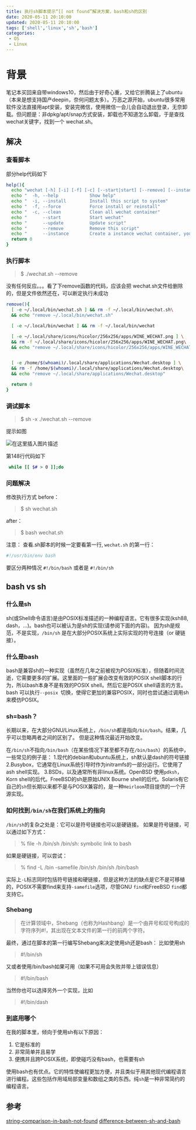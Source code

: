 ```yaml
---
title: 执行sh脚本提示“[[ not found”解决方案，bash和sh的区别
date: 2020-05-11 20:10:00
updated: 2020-05-11 20:10:00
tags: ['shell','linux','sh','bash']
categories: 
 - OS
 - Linux
---
```


# 背景

笔记本买回来自带windows10，然后由于好奇心重，又给它折腾装上了ubuntu（本来是想支持国产deepin，奈何问题太多）。万恶之源开始，ubuntu很多常用软件没法直接用apt安装，安装完微信，使用微信一会儿会自动退出登录，无奈卸载。但问题是：非dpkg/apt/snap方式安装，卸载也不知道怎么卸载，于是查找 wechat关键字，找到一个 wechat.sh。

## 解决

### 查看脚本

部分help代码如下

```sh
help(){
  echo "wechat [-h] [-i] [-f] [-c] [--start|start] [--remove] [--instance]"
  echo "  -h, --help            Show help"
  echo "  -i, --install         Install this script to system"
  echo "  -f, --force           Force install or reinstall"
  echo "  -c, --clean           Clean all wechat container"
  echo "      --start           Start wechat"
  echo "      --update          Update script"
  echo "      --remove          Remove this script"
  echo "      --instance        Create a instance wechat container, you can create more then one using this option"
  return 0
}
```

### 执行脚本

>$ ./wechat.sh --remove

没有任何反应。。。看了下remove函数的代码，应该会把 wechat.sh文件给删除的，但是文件依然还在，可以断定执行未成功

```sh
remove(){
  [ -e ~/.local/bin/wechat.sh ] && rm -f ~/.local/bin/wechat.sh\
  && echo "remove ~/.local/bin/wechat.sh"

  [ -e ~/.local/bin/wechat ] && rm -f ~/.local/bin/wechat

  [ -e ~/.local/share/icons/hicolor/256x256/apps/WINE_WECHAT.png ] \
  && rm -f ~/.local/share/icons/hicolor/256x256/apps/WINE_WECHAT.png\
  && echo "remove ~/.local/share/icons/hicolor/256x256/apps/WINE_WECHAT.png"


  [ -e /home/$(whoami)/.local/share/applications/Wechat.desktop ] \
  && rm -f /home/$(whoami)/.local/share/applications/Wechat.desktop\
  && echo "remove ~/.local/share/applications/Wechat.desktop"

  return 0
}
```

### 调试脚本

>$ sh -x ./wechat.sh --remove

提示如图

![在这里插入图片描述](https://img-blog.csdnimg.cn/20200511200113864.png)

第148行代码如下

```sh
 while [[ $# > 0 ]];do
```

### 问题解决

修改执行方式
before：
>$ sh wechat.sh

after：
>$ bash wechat.sh

注意： 查看.sh脚本的时候一定要看第一行, `wechat.sh` 的第一行：

```sh
#!/usr/bin/env bash
```

要区分两种情况 ```#!/bin/bash``` 或者是 ```#!/bin/sh``` 

## bash vs sh

### 什么是sh

sh(或Shell命令语言)是由POSIX标准描述的一种编程语言。它有很多实现(ksh88, dash，…)。bash也可以被认为是sh的实现(请参阅下面的内容)。
因为sh是规范，不是实现，`/bin/sh` 是在大部分POSIX系统上实际实现的符号连接（or 硬链接）。

### 什么是bash

bash是兼容sh的一种实现（虽然在几年之前被视为POSIX标准），但随着时间流逝，它需要更多的扩展。这里面的一些扩展会改变有效的POSIX shell脚本的行为，所以bash本身不是有效的POSIX shell。然后它是POSIX shell语言的方言。
bash 可以执行`--posix `切换，使得它更加的兼容POSIX，同时也尝试通过调用sh来模仿POSIX。

### sh=bash？

长期以来，在大部分GNU/Linux系统上，`/bin/sh`都是指向`/bin/bash`。结果，几乎可以忽略两者之间的区别了。 但是这种情况最近开始改变。

在`/bin/sh`不指向`/bin/bash`（在某些情况下甚至都不存在`/bin/bash`）的系统中，一些常见的例子是：
1.现代的debian和ubuntu系统上，sh默认是dash的符号链接
2.Busybox，它通常在Linux系统引导时作为initramfs的一部分运行。它使用了ash shell实现。
3.BSDs，以及通常所有非linux系统。OpenBSD 使用`pdksh`，Korn shell的后代。FreeBSD的sh是原始UNIX Bourne shell的后代。Solaris有它自己的`sh`但长期以来都不是与POSIX兼容的，是一种`Heirloom`项目提供的一个开源实现。

### 如何找到`/bin/sh`在我们系统上的指向

`/bin/sh`的复杂之处是：它可以是符号链接也可以是硬链接。
如果是符号链接，可以通过如下方式：

>% file -h /bin/sh
/bin/sh: symbolic link to bash

如果是硬链接，可以尝试：
>% find -L /bin -samefile /bin/sh
/bin/sh
/bin/bash

实际上`-L`标志同时包括符号链接和硬链接，但是这种方法的缺点是它不是可移植的，POSIX不需要find来支持`-samefile`选项，尽管GNU `find`和FreeBSD `find`都支持它。

### Shebang

>在计算领域中，Shebang（也称为Hashbang）是一个由井号和叹号构成的字符序列#!，其出现在文本文件的第一行的前两个字符。

最终，通过在脚本的第一行编写Shebang来决定使用sh还是bash：
比如使用sh
>#!/bin/sh

又或者使用/bin/bash如果可用（如果不可用会失败并带上错误信息）
>#!/bin/bash

当然你也可以选择另外一个实现，比如
>#!/bin/dash

### 到底用哪个

在我的脚本里，倾向于使用sh有以下原因：

1. 它是标准的
2. 非常简单并且易学
3. 便携并且跨POSIX系统，即使碰巧没有bash，也需要有sh

使用bash也有优点。它的特性使编程更加方便，并且类似于用其他现代编程语言进行编程。这些包括作用域局部变量和数组之类的东西。纯`sh`是一种非常简约的编程语言。

## 参考

[string-comparison-in-bash-not-found](https://stackoverflow.com/questions/12230690/string-comparison-in-bash-not-found)
[difference-between-sh-and-bash](https://stackoverflow.com/questions/5725296/difference-between-sh-and-bash)
